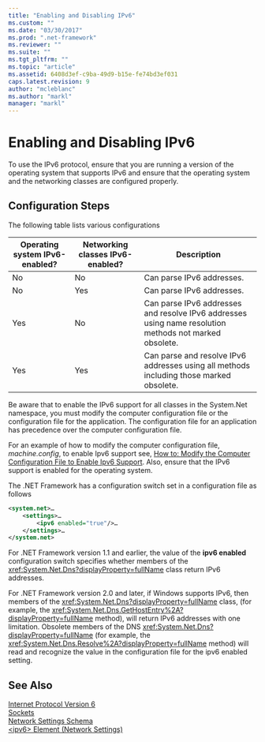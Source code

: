```yaml
---
title: "Enabling and Disabling IPv6"
ms.custom: ""
ms.date: "03/30/2017"
ms.prod: ".net-framework"
ms.reviewer: ""
ms.suite: ""
ms.tgt_pltfrm: ""
ms.topic: "article"
ms.assetid: 6408d3ef-c9ba-49d9-b15e-fe74bd3ef031
caps.latest.revision: 9
author: "mcleblanc"
ms.author: "markl"
manager: "markl"
---
```

# Enabling and Disabling IPv6
To use the IPv6 protocol, ensure that you are running a version of the operating system that supports IPv6 and ensure that the operating system and the networking classes are configured properly.  
  
## Configuration Steps  
 The following table lists various configurations  
  
|Operating system IPv6-enabled?|Networking classes IPv6-enabled?|Description|  
|-------------------------------------|---------------------------------------|-----------------|  
|No|No|Can parse IPv6 addresses.|  
|No|Yes|Can parse IPv6 addresses.|  
|Yes|No|Can parse IPv6 addresses and resolve IPv6 addresses using name resolution methods not marked obsolete.|  
|Yes|Yes|Can parse and resolve IPv6 addresses using all methods including those marked obsolete.|  
  
 Be aware that to enable the IPv6 support for all classes in the System.Net namespace, you must modify the computer configuration file or the configuration file for the application. The configuration file for an application has precedence over the computer configuration file.  
  
 For an example of how to modify the computer configuration file, *machine.config*, to enable Ipv6 support see, [How to: Modify the Computer Configuration File to Enable Ipv6 Support](../../../docs/framework/network-programming/how-to-modify-the-computer-configuration-file-to-enable-ipv6-support.md). Also, ensure that the IPv6 support is enabled for the operating system.  
  
 The .NET Framework has a configuration switch set in a configuration file as follows  
  
```xml  
<system.net>…  
    <settings>…  
        <ipv6 enabled="true"/>…  
    </settings>…  
</system.net>  
```  
  
 For .NET Framework version 1.1 and earlier, the value of the **ipv6 enabled** configuration switch specifies whether members of the <xref:System.Net.Dns?displayProperty=fullName> class return IPv6 addresses.  
  
 For .NET Framework version 2.0 and later, if Windows supports IPv6, then members of the <xref:System.Net.Dns?displayProperty=fullName> class, (for example, the <xref:System.Net.Dns.GetHostEntry%2A?displayProperty=fullName> method), will return IPv6 addresses with one limitation. Obsolete members of the DNS <xref:System.Net.Dns?displayProperty=fullName> (for example, the <xref:System.Net.Dns.Resolve%2A?displayProperty=fullName> method) will read and recognize the value in the configuration file for the ipv6 enabled setting.  
  
## See Also  
 [Internet Protocol Version 6](../../../docs/framework/network-programming/internet-protocol-version-6.md)   
 [Sockets](../../../docs/framework/network-programming/sockets.md)   
 [Network Settings Schema](../../../docs/framework/configure-apps/file-schema/network/index.md)   
 [\<ipv6> Element (Network Settings)](../../../docs/framework/configure-apps/file-schema/network/ipv6-element-network-settings.md)
